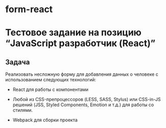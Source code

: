 # form-react
# Тестовое задание на позицию “JavaScript разработчик (React)”

## Задача

Реализовать несложную форму для добавления данных о человеке с использованием следующих технологий:
- React для работы с компонентами

- Любой из CSS-препроцессоров (LESS, SASS, Stylus) или CSS-in-JS решений (JSS, Styled Components, Emotion и т.д.) для работы со стилями.

- Webpack для сборки проекта

